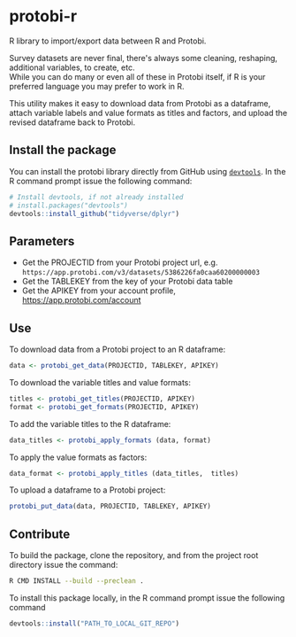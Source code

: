 # protobi-r
R library to import/export data between R and Protobi.

Survey datasets are never final, there's always some cleaning, reshaping, 
additional variables, to create, etc.  
While you can do many or even all of these in Protobi itself, 
if R is your preferred language  you may prefer to work in R.

This utility makes it easy to download data from Protobi as a dataframe,
attach variable labels and value formats as titles and factors, 
and upload the revised dataframe back to Protobi.


## Install the package

You can install the protobi library directly from GitHub using [`devtools`](https://github.com/r-lib/devtools).
In the R command prompt issue the following command:
```R
# Install devtools, if not already installed
# install.packages("devtools")
devtools::install_github("tidyverse/dplyr")
```

## Parameters

* Get the PROJECTID from your Protobi project url, e.g. `https://app.protobi.com/v3/datasets/5386226fa0caa60200000003`
* Get the TABLEKEY from the key of your Protobi data table
* Get the APIKEY from your account profile, https://app.protobi.com/account


## Use
To download data from a Protobi project to an R dataframe:
```R
data <- protobi_get_data(PROJECTID, TABLEKEY, APIKEY)
```

To download the variable titles and value formats:
```R
titles <- protobi_get_titles(PROJECTID, APIKEY)
format <- protobi_get_formats(PROJECTID, APIKEY)
```

To add the variable titles to the R dataframe:
```R
data_titles <- protobi_apply_formats (data, format)
```

To apply the value formats as factors:
```R
data_format <- protobi_apply_titles (data_titles,  titles)
```

To upload a dataframe to a Protobi project:
```R
protobi_put_data(data, PROJECTID, TABLEKEY, APIKEY)
```

## Contribute
To build the package, clone the repository, and from the project root directory issue the command:

```bash
R CMD INSTALL --build --preclean .
```

To install this package locally, in the R command prompt issue the following command

```R
devtools::install("PATH_TO_LOCAL_GIT_REPO")
```
